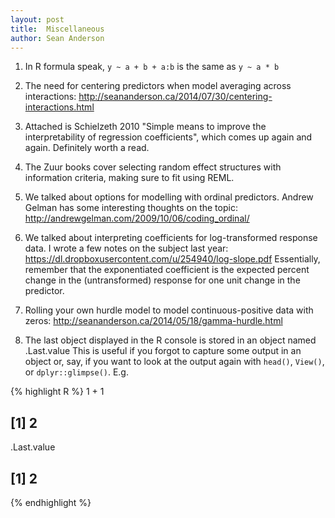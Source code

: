 ```yaml
---
layout: post
title:  Miscellaneous
author: Sean Anderson
---
```


1. In R formula speak, `y ~ a + b + a:b` is the same as `y ~ a * b`

2. The need for centering predictors when model averaging across interactions:
<http://seananderson.ca/2014/07/30/centering-interactions.html>

3. Attached is Schielzeth 2010 "Simple means to improve the interpretability of regression coefficients", which comes up again and again. Definitely worth a read.

4. The Zuur books cover selecting random effect structures with information criteria, making sure to fit using REML.

5. We talked about options for modelling with ordinal predictors. Andrew Gelman has some interesting thoughts on the topic:
<http://andrewgelman.com/2009/10/06/coding_ordinal/>

6. We talked about interpreting coefficients for log-transformed response data. I wrote a few notes on the subject last year:
<https://dl.dropboxusercontent.com/u/254940/log-slope.pdf>
Essentially, remember that the exponentiated coefficient is the expected percent change in the (untransformed) response for one unit change in the predictor.

7. Rolling your own hurdle model to model continuous-positive data with zeros:
<http://seananderson.ca/2014/05/18/gamma-hurdle.html>

8. The last object displayed in the R console is stored in an object named .Last.value  This is useful if you forgot to capture some output in an object or, say, if you want to look at the output again with `head()`, `View()`, or `dplyr::glimpse()`. E.g.

{% highlight R %}
1 + 1
## [1] 2
.Last.value
## [1] 2
{% endhighlight %}
